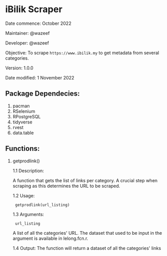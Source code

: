 # iBilik Scraper

Date commence:   October 2022

Maintainer: @wazeef

Developer: @wazeef

Objective: To scrape `https://www.ibilik.my` to get metadata from several categories.

Version: 1.0.0

Date modified: 1 November 2022

## Package Dependecies:
 
1. pacman
2. RSelenium
3. RPostgreSQL
4. tidyverse
5. rvest
6. data.table

## Functions:

1. getprodlink()

     1.1 Description:
     
     A function that gets the list of links per category. A crucial step when scraping as this determines the URL to be scraped.
     
     1.2 Usage:
     
        getprodlink(url_listing)
     
     1.3 Arguments:
     
        url_listing
     
     A list of all the categories' URL. The dataset that used to be input in the argument is available in lelong.fcn.r.
     
     1.4 Output:
        The function will return a dataset of all the categories' links
